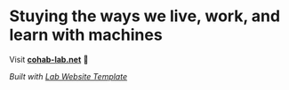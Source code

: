 
# Stuying the ways we live, work, and learn with machines

Visit **[cohab-lab.net](http://cohab-lab.net)** 🚀

_Built with [Lab Website Template](https://greene-lab.gitbook.io/lab-website-template-docs)_

